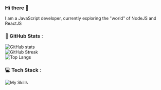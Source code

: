### Hi there 👋
I am a JavaScript developer, currently exploring the "world" of NodeJS and ReactJS 
<!--
**bada9te/bada9te** is a ✨ _special_ ✨ repository because its `README.md` (this file) appears on your GitHub profile.

Here are some ideas to get you started:

- 🔭 I’m currently working on ...
- 🌱 I’m currently learning ...
- 👯 I’m looking to collaborate on ...
- 🤔 I’m looking for help with ...
- 💬 Ask me about ...
- 📫 How to reach me: ...
- 😄 Pronouns: ...
- ⚡ Fun fact: ...
-->

### 🚀 GitHub Stats :
![GitHub stats](https://github-readme-stats-flax-rho.vercel.app/api?username=bada9te&show_icons=true&theme=swift)<br/>
![GitHub Streak](https://streak-stats.demolab.com/?user=bada9te&theme=swift)<br/>
![Top Langs](https://github-readme-stats-flax-rho.vercel.app/api/top-langs/?username=bada9te&theme=swiftl&include_all_commits=true&count_private=true&langs_count=10&layout=compact)


### 💻 Tech Stack :
![My Skills](https://skillicons.dev/icons?i=js,html,css,nodejs,react,redux,mongodb,graphql,linux,python,cpp,mysql)
